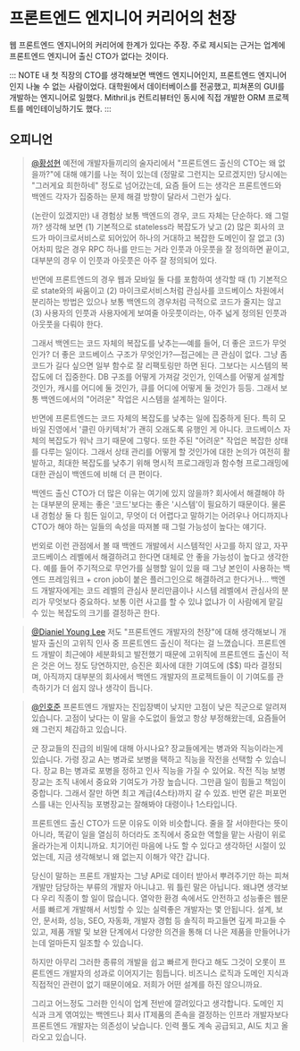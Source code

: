 # 프론트엔드 엔지니어 커리어의 천장

웹 프론트엔드 엔지니어의 커리어에 한계가 있다는 주장. 주로 제시되는 근거는 업계에 프론트엔드 엔지니어 출신 CTO가 없다는 것이다.

::: NOTE
내 첫 직장의 CTO를 생각해보면 백엔드 엔지니어인지, 프론트엔드 엔지니어인지 나눌 수 없는 사람이었다. 대학원에서 데이터베이스를 전공했고, 피쳐폰의 GUI를 개발하는 엔지니어로 일했다. Mithril.js 컨트리뷰터인 동시에 직접 개발한 ORM 프로젝트를 메인테이닝하기도 했다.
:::

## 오피니언

> [@황성현](https://x.com/0xd669) 예전에 개발자들끼리의 술자리에서 "프론트엔드 출신의 CTO는 왜 없을까?"에 대해 얘기를 나눈 적이 있는데 (정말로 그런지는 모르겠지만) 당시에는 "그러게요 희한하네" 정도로 넘어갔는데, 요즘 들어 드는 생각은 프론트엔드와 백엔드 각자가 집중하는 문제 해결 방향이 달라서 그런가 싶다.
>
> (논란이 있겠지만) 내 경험상 보통 백엔드의 경우, 코드 자체는 단순하다. 왜 그럴까? 생각해 보면 (1) 기본적으로 stateless라 복잡도가 낮고 (2) 많은 회사의 코드가 마이크로서비스로 되어있어 하나의 거대하고 복잡한 도메인이 잘 없고 (3) 어차피 많은 경우 RPC 하나를 만드는 거라 인풋과 아웃풋을 잘 정의하면 끝이고, 대부분의 경우 이 인풋과 아웃풋은 아주 잘 정의되어 있다.
>
> 반면에 프론트엔드의 경우 웹과 모바일 둘 다를 포함하여 생각할 때 (1) 기본적으로 state와의 싸움이고 (2) 마이크로서비스처럼 관심사를 코드베이스 차원에서 분리하는 방법은 있으나 보통 백엔드의 경우처럼 극적으로 코드가 줄지는 않고 (3) 사용자의 인풋과 사용자에게 보여줄 아웃풋이라는, 아주 넓게 정의된 인풋과 아웃풋을 다뤄야 한다.
>
> 그래서 백엔드는 코드 자체의 복잡도를 낮추는—예를 들어, 더 좋은 코드가 무엇인가? 더 좋은 코드베이스 구조가 무엇인가?—접근에는 큰 관심이 없다. 그냥 좀 코드가 길다 싶으면 일부 함수로 잘 리팩토링만 하면 된다. 그보다는 시스템의 복잡도에 더 집중한다. DB 구조를 어떻게 가져갈 것인가, 인덱스를 어떻게 설계할 것인가, 캐시를 어디에 둘 것인가, 큐를 어디에 어떻게 둘 것인가 등등. 그래서 보통 백엔드에서의 "어려운" 작업은 시스템을 설계하는 일이다.
>
> 반면에 프론트엔드는 코드 자체의 복잡도를 낮추는 일에 집중하게 된다. 특히 모바일 진영에서 '클린 아키텍처'가 괜히 오래도록 유행인 게 아니다. 코드베이스 자체의 복잡도가 워낙 크기 때문에 그렇다. 또한 주된 "어려운" 작업은 복잡한 상태를 다루는 일이다. 그래서 상태 관리를 어떻게 할 것인가에 대한 논의가 여전히 활발하고, 최대한 복잡도를 낮추기 위해 명시적 프로그래밍과 함수형 프로그래밍에 대한 관심이 백엔드에 비해 더 큰 편이다.
>
> 백엔드 출신 CTO가 더 많은 이유는 여기에 있지 않을까? 회사에서 해결해야 하는 대부분의 문제는 좋은 '코드'보다는 좋은 '시스템'이 필요하기 때문이다. 물론 내 경험상 둘 다 힘든 일이고, 무엇이 더 어렵다고 말하기는 어려우나 어디까지나 CTO가 해야 하는 일들의 속성을 따져볼 때 그럴 가능성이 높다는 얘기다.
>
> 번외로 이런 관점에서 볼 때 백엔드 개발에서 시스템적인 사고를 하지 않고, 자꾸 코드베이스 레벨에서 해결하려고 한다면 대체로 안 좋을 가능성이 높다고 생각한다. 예를 들어 주기적으로 무언가를 실행할 일이 있을 때 그냥 본인이 사용하는 백엔드 프레임워크 + cron job이 붙은 플러그인으로 해결하려고 한다거나... 백엔드 개발자에게는 코드 레벨의 관심사 분리만큼이나 시스템 레벨에서 관심사의 분리가 무엇보다 중요하다. 보통 이런 사고를 할 수 있냐 없냐가 이 사람에게 맡길 수 있는 복잡도의 크기를 결정하곤 한다.

> [@Dianiel Young Lee](https://www.linkedin.com/posts/danielylee_%EC%99%9C-%ED%94%84%EB%A1%A0%ED%8A%B8%EC%97%94%EB%93%9C-%EA%B0%9C%EB%B0%9C%EC%9E%90-%EC%B6%9C%EC%8B%A0%EC%9D%98-cto%EB%8A%94-%EC%9E%98-%EB%B3%B4%EC%9D%B4%EC%A7%80-%EC%95%88%EB%8A%94-%EA%B2%83-%EC%9D%BC%EA%B9%8C%EC%9A%94-xcom%EC%97%90-activity-7167717548929613824-COTm) 저도 "프론트엔드 개발자의 천장"에 대해 생각해보니 개발자 출신의 고위직 인사 중 프론트엔드 출신이 적다는 걸 느꼈습니다. 프론트엔드 개발이 최근에야 세분화되고 발전했기 때문에 고위직에 프론트엔드 출신이 적은 것은 어느 정도 당연하지만, 승진은 회사에 대한 기여도에 ($$) 따라 결정되며, 아직까지 대부분의 회사에서 백엔드 개발자의 프로젝트들이 이 기여도를 관측하기가 더 쉽지 않나 생각이 듭니다.

> [@인호준](https://www.linkedin.com/posts/inhojun_%EC%98%AC%ED%95%B4-%ED%9A%8C%EA%B3%A0%EB%A5%BC-%ED%95%98%EB%A9%B0-%EC%BB%A4%EB%A6%AC%EC%96%B4%EB%A5%BC-%EB%8F%8C%EC%95%84%EB%B3%B4%EB%8A%94%EB%8D%B0-%EC%A0%80%EB%A5%BC-%EB%92%A4%EB%A1%9C-%EB%81%8C%EC%96%B4%EB%82%B4%EB%A6%AC%EB%8A%94-%EB%A7%9D%EC%83%81%EC%9D%84-%EC%8A%A4%EC%8A%A4%EB%A1%9C-activity-7279418545959063552-Czas) 프론트엔드 개발자는 진입장벽이 낮지만 고점이 낮은 직군으로 알려져 있습니다. 고점이 낮다는 이 말을 수도없이 들었고 항상 부정해왔는데, 요즘들어 왜 그런지 체감하고 있습니다.
>
>  군 장교들의 진급의 비밀에 대해 아시나요? 장교들에게는 병과와 직능이라는게 있습니다. 가령 장교 A는 병과로 보병을 택하고 직능을 작전을 선택할 수 있습니다. 장교 B는 병과로 포병을 정하고 인사 직능을 가질 수 있어요. 작전 직능 보병 장교는 조직 내에서 중요와 기여도가 가장 높습니다. 그만큼 일이 힘들고 책임이 중합니다. 그래서 잘만 하면 최고 계급(4스타)까지 갈 수 있죠. 반면 같은 퍼포먼스를 내는 인사직능 포병장교는 잘해봐야 대령이나 1스타입니다.
>
> 프론트엔드 출신 CTO가 드문 이유도 이와 비슷합니다. 줄을 잘 서야한다는 뜻이 아니라, 똑같이 일을 열심히 하더라도 조직에서 중요한 역할을 맡는 사람이 위로 올라가는게 이치니까요. 치기어린 마음에 나도 할 수 있다고 생각하던 시절이 있었는데, 지금 생각해보니 왜 없는지 이해가 약간 갑니다.
>
> 당신이 말하는 프론트 개발자는 그냥 API로 데이터 받아서 뿌려주기만 하는 피쳐개발만 담당하는 부류의 개발자 아니냐고. 뭐 틀린 말은 아닙니다. 왜냐면 생각보다 우리 직종이 할 일이 많습니다. 열악한 환경 속에서도 안전하고 성능좋은 웹문서를 빠르게 개발해서 서빙할 수 있는 실력좋은 개발자는 몇 안됩니다. 설계, 보안, 문서화, 성능, SEO, 자동화, 개발자 경험 등 솔직히 파고들면 깊게 파고들 수 있고, 제품 개발 및 보완 단계에서 다양한 의견을 통해 더 나은 제품을 만들어나가는데 얼마든지 일조할 수 있습니다.
>
> 하지만 아무리 그러한 종류의 개발을 쉽고 빠르게 한다고 해도 그것이 오롯이 프론트엔드 개발자의 성과로 이어지기는 힘듭니다. 비즈니스 로직과 도메인 지식과 직접적인 관련이 없기 때문이에요. 저희가 어떤 설계를 하진 않으니까요.
>
> 그리고 어느정도 그러한 인식이 업계 전반에 깔려있다고 생각합니다. 도메인 지식과 크게 엮여있는 백엔드나 회사 IT제품의 존속을 결정하는 인프라 개발자보다 프론트엔드 개발자는 의존성이 낮습니다. 인력 풀도 계속 공급되고, AI도 치고 올라오고 있습니다.




